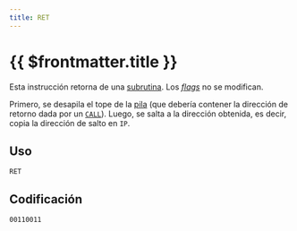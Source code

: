 ```yaml
---
title: RET
---
```


# {{ $frontmatter.title }}

Esta instrucción retorna de una [subrutina](../cpu#subrutinas). Los [_flags_](../cpu#flags) no se modifican.

Primero, se desapila el tope de la [pila](../cpu#pila) (que debería contener la dirección de retorno dada por un [`CALL`](./call)). Luego, se salta a la dirección obtenida, es decir, copia la dirección de salto en `IP`.

## Uso

```vonsim
RET
```

## Codificación

`00110011`
